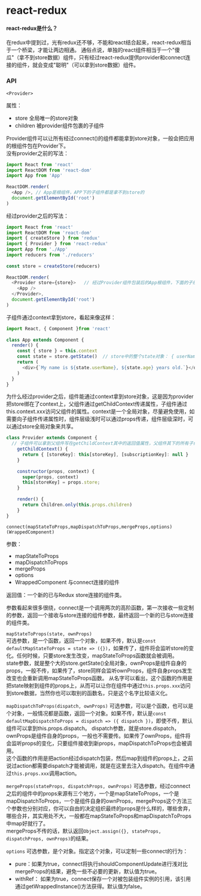 # react-redux
#### react-redux是什么？
在redux中提到过，光有redux还不够，不能和react结合起来，react-redux相当于一个桥梁，才能让两边相通。
通俗点说，单独的react组件相当于一个"傻瓜"（拿不到store数据）组件，只有经过react-redux提供provider和connect连接的组件，就会变成"聪明"（可以拿到store数据）组件。

### API
`<Provider>`   

属性：
* store  全局唯一的store对象
* children  被provider组件包裹的子组件

Provider组件可以让所有经过connect()的组件都能拿到store对象，一般会把应用的根组件包在Provider下。  
没有provider之前的写法：
```javascript
import React from 'react'
import ReactDOM from 'react-dom'
import App from 'App'
  
ReactDOM.render(
  <App />, // App是根组件，APP下的子组件都是拿不到store的
  document.getElementById('root')
)
```
经过provider之后的写法：
```javascript
import React from 'react'
import ReactDOM from 'react-dom'
import { createStore } from 'redux'
import { Provider } from 'react-redux'
import App from './App'
import reducers from './reducers'
  
const store = createStore(reducers)
  
ReactDOM.render(
  <Provider store={store}>   // 经过Provider组件包装后的App根组件，下面的子组件都能通过context拿到store对象。
    <App />
  </Provider>,
  document.getElementById('root')
)
```
子组件通过context拿到store，看起来像这样：
```javascript
import React, { Component }from 'react'
  
class App extends Component {
  render() {
    const { store } = this.context
    const state = store.getState()  // store中的整个state对象： { userName: 'Super', 'age': 18 }
    return (
      <div>{`My name is ${state.userName}, ${state.age} years old.`}</div>  //My name is Super, 18 years old.
    )
  }
}
```
为什么经过provider之后，组件能通过context拿到store对象，这是因为provider把store绑在了context上，父组件通过getChildContext传递属性，子组件通过this.context.xxx访问父组件的属性。context是一个全局对象，尽量避免使用，如需要向子组件传递属性时，组件层级浅时可以通过props传递，组件层级深时，可以通过store全局对象来共享。
```javascript
class Provider extends Component {
  // 子组件可以拿到父组件写在getChildContext其中的返回值属性，父组件其下的所有子组件都能访问的到，所以是个全局对象，应该尽量避免使用。
    getChildContext() {
      return { [storeKey]: this[storeKey], [subscriptionKey]: null }
    }
  
    constructor(props, context) {
      super(props, context)
      this[storeKey] = props.store;
    }
  
    render() {
      return Children.only(this.props.children)
    }
}
```  
      
`connect(mapStateToProps,mapDispatchToProps,mergeProps,options)(WrappedComponent)`  

参数：
* mapStateToProps
* mapDispatchToProps
* mergeProps
* options
* WrappedComponent 与connect连接的组件

返回值：一个新的已与Redux store连接的组件类。
  
参数看起来很多很绕，connect是一个调用两次的高阶函数，第一次接收一些定制的参数，返回一个接收与store连接的组件参数，最终返回一个新的已与store连接的组件类。  

`mapStateToProps(state, ownProps)`  
可选参数，是一个函数，返回一个对象，如果不传，默认是`const defaultMapStateToProps = state => ({})`，如果传了，组件将会监听store的变化。任何时候，只要store发生改变，mapStateToProps函数就会被调用。  
state参数，就是整个大的store.getState()全局对象，ownProps是组件自身的props，一般不传，如果传了，store同样会监听ownProps，组件自身props发生改变也会重新调用mapStateToProps函数。
从名字可以看出，这个函数的作用是把state映射到组件的props上，从而可以让你在组件中通过`this.props.xxx`访问到store数据，当然你也可以取别的函数名，只是这个名字比较语义化。
 
`mapDispatchToProps(dispatch, ownProps)`
可选参数，可以是个函数，也可以是个对象，一般情况都是函数，返回一个对象。如果不传，默认是`const defaultMapDispatchToProps = dispatch => ({ dispatch })`，即使不传，默认组件可以拿到this.props.dispatch。
dispatch参数，就是store.dispatch，ownProps是组件自身的props，一般也不需要传。如果传了ownProps，组件将会监听props的变化，只要组件接收到新props，mapDispatchToProps也会被调用。  
这个函数的作用是把action经过dispatch包装，然后map到组件的props上，之前说过action都需要dispatch才能被调用，就是在这里去注入dispatch。在组件中通过`this.props.xxx`调用action。

`mergeProps(stateProps, dispatchProps, ownProps)`
可选参数，经过connect之后的组件中的props来源有三个地方，一个是mapStateToProps，一个是mapDispatchToProps，一个是组件自身的ownProps，mergeProps这个方法三个参数也分别对应，你可以自由的决定组织最终的props是什么样的，哪些舍弃，哪些合并，其实用处不大，一般都在mapStateToProps和mapDispatchToProps中map好就行了。  
mergeProps不传的话，默认返回`Object.assign({}, stateProps, dispatchProps, ownProps)`的结果。

`options`
可选参数，是个对象。指定这个对象，可以定制一些connect的行为：
* pure：如果为true，connect将执行shouldComponentUpdate进行浅对比mergeProps的结果，避免一些不必要的更新，默认值为true。
* withRef： 如果为true，connect保存一个对被包装组件实例的引用，该引用通过getWrappedInstance()方法获得。默认值为false。



